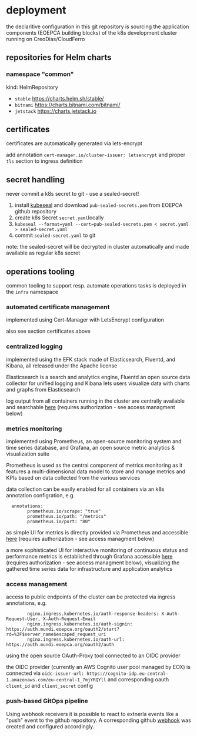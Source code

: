 # deployment

the declaritive configuration in this git repository is sourcing the application components (EOEPCA building blocks) of the k8s development cluster running on CreoDias/CloudFerro

## repositories for Helm charts

### namespace "common"

kind: HelmRepository
- `stable` https://charts.helm.sh/stable/
- `bitnami` https://charts.bitnami.com/bitnami/
- `jetstack` https://charts.jetstack.io

## certificates

certificates are automatically generated via lets-encrypt

add annotation `cert-manager.io/cluster-issuer: letsencrypt` and proper `tls` section to ingress definition

## secret handling

never commit a k8s secret to git - use a sealed-secret!

1) install [kubeseal](https://github.com/bitnami-labs/sealed-secrets/releases) and download `pub-sealed-secrets.pem` from EOEPCA github repository
2) create k8s Secret `secret.yaml`locally
3) `kubeseal --format=yaml --cert=pub-sealed-secrets.pem < secret.yaml > sealed-secret.yaml`
4) commit `sealed-secret.yaml` to git

note: the sealed-secret will be decrypted in cluster automatically and made available as regular k8s secret

## operations tooling

common tooling to support resp. automate operations tasks is deployed in the `infra` namespace 

### automated certificate management 

implemented using Cert-Manager with LetsEncrypt configuration

also see section certificates above

### centralized logging

implemented using the EFK stack made of Elasticsearch, Fluentd, and Kibana, all released under the Apache license

Elasticsearch is a search and analytics engine, Fluentd an open source data collector for unified logging and Kibana lets users visualize data with charts and graphs from Elasticsearch

log output from all containers running in the cluster are centrally available and searchable [here](https://kibana.mundi.eoepca.org) (requires authorization - see access managment below)

### metrics monitoring

implemented using Prometheus, an open-source monitoring system and time series database, and Grafana, an open source metric analytics & visualization suite

Prometheus is used as the central component of metrics monitoring as it features a multi-dimensional data model to store and manage metrics and KPIs based on data collected from the various services

data collection can be easily enabled for all containers via an k8s annotation configration, e.g. 

```
  annotations:
        prometheus.io/scrape: "true"
        prometheus.io/path: "/metrics"
        prometheus.io/port: "80"
```

as simple UI for metrics is directly provided via Prometheus and accessible [here](https://prometheus.mundi.eoepca.org) (requires authorization - see access managment below)

a more sophisticated UI for interactive monitoring of continuous status and performance metrics is established through Grafana accessible [here](https://grafana.mundi.eoepca.org) (requires authorization - see access managment below), visualizing the gathered time series data for infrastructure and application analytics

### access management 

access to public endpoints of the cluster can be protected via ingress annotations, e.g.

```
        nginx.ingress.kubernetes.io/auth-response-headers: X-Auth-Request-User, X-Auth-Request-Email
        nginx.ingress.kubernetes.io/auth-signin: https://auth.mundi.eoepca.org/oauth2/start?rd=%2F$server_name$escaped_request_uri
        nginx.ingress.kubernetes.io/auth-url: https://auth.mundi.eoepca.org/oauth2/auth
```

using the open source OAuth-Proxy tool connected to an OIDC provider

the OIDC provider (currently an AWS Cognito user pool managed by EOX) is connected via `oidc-issuer-url: https://cognito-idp.eu-central-1.amazonaws.com/eu-central-1_7mjYRQYll` and corresponding oauth `client_id` and `client_secret` config

### push-based GitOps pipeline

Using webhook receivers it is possible to react to extnerla events like a "push" event to the github repository. A corresponding github [webhook](https://github.com/EOEPCA/eoepca/settings/hooks/279780311) was created and configured accordingly.
